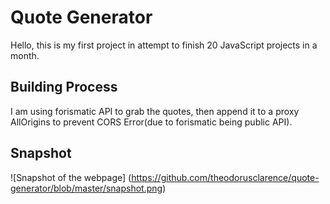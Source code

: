 # Quote Generator

Hello, this is my first project in attempt to finish 20 JavaScript projects in a month.

## Building Process
I am using forismatic API to grab the quotes, then append it to a proxy AllOrigins to prevent CORS Error(due to forismatic being public API).

## Snapshot
![Snapshot of the webpage]
(https://github.com/theodorusclarence/quote-generator/blob/master/snapshot.png)
